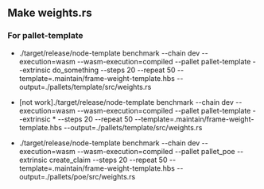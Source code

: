 ## Make weights.rs

### For pallet-template
* ./target/release/node-template benchmark --chain dev --execution=wasm --wasm-execution=compiled --pallet pallet-template --extrinsic do_something --steps 20 --repeat 50 --template=.maintain/frame-weight-template.hbs --output=./pallets/template/src/weights.rs
* [not work]./target/release/node-template benchmark --chain dev --execution=wasm --wasm-execution=compiled --pallet pallet-template --extrinsic * --steps 20 --repeat 50 --template=.maintain/frame-weight-template.hbs --output=./pallets/template/src/weights.rs
  
* ./target/release/node-template benchmark --chain dev --execution=wasm --wasm-execution=compiled --pallet pallet_poe --extrinsic create_claim --steps 20 --repeat 50 --template=.maintain/frame-weight-template.hbs --output=./pallets/poe/src/weights.rs


